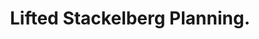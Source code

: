 ---
id: "conf_aips_SauerSK023"
title: "Lifted Stackelberg Planning."
authors: ["Philipp Sauer", "Marcel Steinmetz", "Robert Künnemann", "Jörg Hoffmann"]
year: "2023"
url: "https://doi.org/10.1609/icaps.v33i1.27215"
doi: "10.1609/ICAPS.V33I1.27215"
booktitle: "Thirty-Third International Conference on Automated Planning and Scheduling, ICAPS 2023"
pages: "370-374"
type: "conference"
bibType: "inproceedings"
---